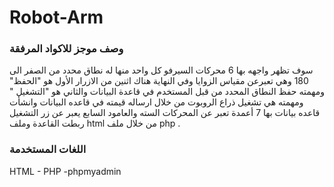 # Robot-Arm

### وصف موجز للاكواد المرفقة 
سوف تظهر واجهه بها 6 محركات السيرفو كل واحد منها له نطاق محدد من الصفر الى 180 وهي تعبرعن مقياس الزوايا وفي النهاية هناك اثنين من الازرار الأول هو "الحفظ" ومهمته حفظ النطاق المحدد من قبل المستخدم في قاعدة البيانات والثاني هو "التشغيل " ومهمته هي تشغيل ذراع الروبوت من خلال ارساله قيمته في قاعده البيانات 
وانشأت قاعده بيانات بها 7 أعمدة تعبر عن المحركات السته والعامود السابع يعبر عن زر التشغيل 
ربطت القاعدة وملف html من خلال ملف php . 

### اللغات المستخدمة
HTML - PHP -phpmyadmin 
